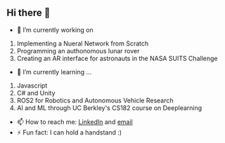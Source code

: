 ## Hi there 👋

- 🔭 I’m currently working on <br>
1. Implementing a Nueral Network from Scratch <br>
2. Programming an authonomous lunar rover <br>
3. Creating an AR interface for astronauts in the NASA SUITS Challenge <br>
- 🌱 I’m currently learning ...
1. Javascript
2. C# and Unity
3. ROS2 for Robotics and Autonomous Vehicle Research
4. AI and ML through UC Berkley's CS182 course on Deeplearning
- 📫 How to reach me: <a href = "www.linkedin.com/in/cameron-huang-b50abb250">LinkedIn</a> and <a target="_blank" href="mailto:cameron.h.1732@gmail.com">email</a>
- ⚡ Fun fact: I can hold a handstand :)

